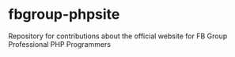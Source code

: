 fbgroup-phpsite
===============

Repository for contributions about the official website for FB Group Professional PHP Programmers
